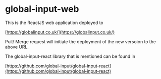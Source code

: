 # global-input-web
This is the ReactJS web application deployed to 

[https://globalinput.co.uk/](https://globalinput.co.uk/)
     
Pull/ Merge request will initiate the deployment of the new versoion to the above URL.

The global-input-react library that is mentioned can be found in 

[https://github.com/global-input/global-input-react](https://github.com/global-input/global-input-react)

     
